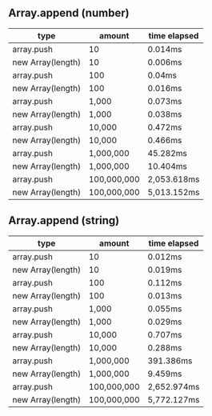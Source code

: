 ## Array.append (number)

|type|amount|time elapsed|
|-|-|-|
array.push|10|0.014ms
new Array(length)|10|0.006ms
array.push|100|0.04ms
new Array(length)|100|0.016ms
array.push|1,000|0.073ms
new Array(length)|1,000|0.038ms
array.push|10,000|0.472ms
new Array(length)|10,000|0.466ms
array.push|1,000,000|45.282ms
new Array(length)|1,000,000|10.404ms
array.push|100,000,000|2,053.618ms
new Array(length)|100,000,000|5,013.152ms
## Array.append (string)

|type|amount|time elapsed|
|-|-|-|
array.push|10|0.012ms
new Array(length)|10|0.019ms
array.push|100|0.112ms
new Array(length)|100|0.013ms
array.push|1,000|0.055ms
new Array(length)|1,000|0.029ms
array.push|10,000|0.707ms
new Array(length)|10,000|0.288ms
array.push|1,000,000|391.386ms
new Array(length)|1,000,000|9.459ms
array.push|100,000,000|2,652.974ms
new Array(length)|100,000,000|5,772.127ms
